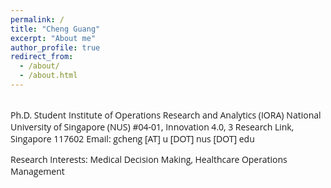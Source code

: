 ```yaml
---
permalink: /
title: "Cheng Guang"
excerpt: "About me"
author_profile: true
redirect_from: 
  - /about/
  - /about.html
---  
```

  
<br/>  
<span style="font-family: Open Sans;">Ph.D. Student</span>
<span style="font-family: Open Sans;">Institute of Operations Research and Analytics (IORA)</span> 
<span style="font-family: Open Sans;">National University of Singapore (NUS)</span>   
<span style="font-family: Open Sans;">#04-01, Innovation 4.0, 3 Research Link, Singapore 117602</span>   
<span style="font-family: Open Sans;">Email: gcheng [AT] u [DOT] nus [DOT] edu</span>  

<span style="font-family: Open Sans;">Research Interests: Medical Decision Making, Healthcare Operations Management</span>   